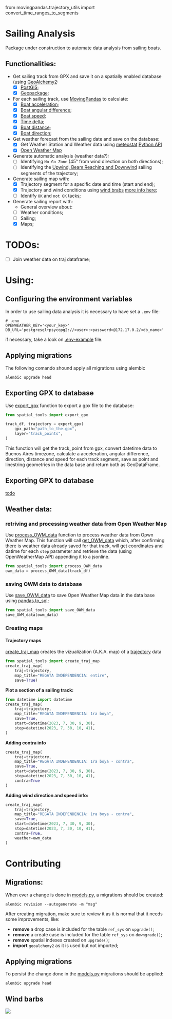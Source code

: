 from movingpandas.trajectory_utils import convert_time_ranges_to_segments

# Sailing Analysis

Package under construction to automate data analysis from sailing boats.

## Functionalities:
- Get sailing track from GPX and save it on a spatially enabled database (using [GeoAlchemy2](https://geoalchemy-2.readthedocs.io/en/latest/):
  - [X] [PostGIS](https://postgis.net/);
  - [X] [Geopackage](https://www.geopackage.org/);
- For each sailing track, use [MovingPandas](https://movingpandas.github.io/movingpandas/) to calculate:
  - [X] [Boat acceleration](https://movingpandas.readthedocs.io/en/main/trajectory.html#movingpandas.Trajectory.add_acceleration);
  - [X] [Boat angular difference](https://movingpandas.readthedocs.io/en/main/trajectory.html#movingpandas.Trajectory.add_angular_difference);
  - [X] [Boat speed](https://movingpandas.readthedocs.io/en/main/trajectory.html#movingpandas.Trajectory.add_speed);
  - [X] [Time delta](https://movingpandas.readthedocs.io/en/main/trajectory.html#movingpandas.Trajectory.add_timedelta);
  - [X] [Boat distance](https://movingpandas.readthedocs.io/en/main/trajectory.html#movingpandas.Trajectory.distance);
  - [X] [Boat direction](https://movingpandas.readthedocs.io/en/main/trajectory.html#movingpandas.Trajectory.add_direction);
- Get weather forecast from the sailing date and save on the database:
  - [X] Get Weather Station and Weather data using [meteostat](https://meteostat.net/en/station/87178) [Python API](https://dev.meteostat.net/guide.html#our-services)
  - [X] [Open Weather Map](https://openweathermap.org/api/one-call-3#history)
- Generate automatic analysis (weather data?):
  - [ ] Identifying `No-Go Zone` (45° from wind direction on both directions); 
  - [ ] Identifying the [Upwind, Beam Reaching and Downwind](https://www.nmma.org/lib/img/gallery/img13319214254.jpg) sailing segments of the trajectory;
- Generate sailing map with:
  - [X] Trajectory segment for a specific date and time (start and end);
  - [X] Trajectory and wind conditions using [wind brabs](#wind-barbs) [more info here](https://www.weather.gov/hfo/windbarbinfo);
  - [ ] Identify `OK` and `not OK` tacks;

- Generate sailing report with:
  - General overview about:
  - [ ] Weather conditions;
  - [ ] Sailing;
  - [X] Maps;

# TODOs:

- [ ] Join weather data on traj dataframe;

# Using:

## Configuring the environment variables

In order to use sailing data analysis it is necessary to have set a `.env` file:
```commandline
# .env
OPENWEATHER_KEY='<your_key>'
DB_URL='postgresql+psycopg2://<user>:<password>@172.17.0.2/<db_name>'
```
if necessary, take a look on [.env-example](.env-example) file.

## Applying migrations
The following comando shound apply all migrations using alembic
```commandline
alembic upgrade head
```

## Exporting GPX to database

Use [export_gpx](spatial_tools.py#81) function to export a gpx file to the database: 
```python
from spatial_tools import export_gpx

track_df, trajectory = export_gpx(
    gpx_path="path_to_the.gpx",
    layer="track_points",
)
```

This function will get the track_point from gpx, convert datetime data to Buenos Aires timezone, calculate a acceleration, angular difference, direction, distance and speed for each track segment, save as point and linestring geometries in the data base and return both as GeoDataFrame.

## Exporting GPX to database
[todo](https://geopandas.org/en/stable/docs/reference/api/geopandas.read_postgis.html)

## Weather data:

### retriving and processing weather data from Open Weather Map
Use [process_OWM_data](spatial_tools.py#162) function to process weather data from Opwn Weather Map. This function will call [get_OWM_data](spatial_tools.py#138) which, after confirming there is weather data already saved for that track, will get coordinates and datime for each `step` parameter and retrieve the data (using OpenWeatherMap API) appending it to a jsonline.
```python
from spatial_tools import process_OWM_data
owm_data = process_OWM_data(track_df)
```

### saving OWM data to database
Use [save_OWM_data](spatial_tools.py#198) to save Open Weather Map data in the data base using [pandas.to_sql](https://pandas.pydata.org/docs/reference/api/pandas.DataFrame.to_sql.html);
```python
from spatial_tools import save_OWM_data
save_OWM_data(owm_data)
```

### Creating maps

#### Trajectory maps
[create_traj_map](spatial_tools.py#262) creates the vizualization (A.K.A. map) of a [trajectory](https://movingpandas.readthedocs.io/en/main/trajectory.html) data
```python
from spatial_tools import create_traj_map
create_traj_map(
    traj=trajectory,
    map_title="REGATA INDEPENDENCIA: entire",
    save=True)
```

**Plot a section of a sailing track:**
```python
from datetime import datetime
create_traj_map(
    traj=trajectory,
    map_title="REGATA INDEPENDENCIA: 1ra boya",
    save=True,
    start=datetime(2023, 7, 30, 9, 30),
    stop=datetime(2023, 7, 30, 10, 41),
)
```


**Adding contra info**
```python
create_traj_map(
    traj=trajectory,
    map_title="REGATA INDEPENDENCIA: 1ra boya - contra",
    save=True,
    start=datetime(2023, 7, 30, 9, 30),
    stop=datetime(2023, 7, 30, 10, 41),
    contra=True
)
```

**Adding wind direction and speed info:**
```python
create_traj_map(
    traj=trajectory,
    map_title="REGATA INDEPENDENCIA: 1ra boya - contra",
    save=True,
    start=datetime(2023, 7, 30, 9, 30),
    stop=datetime(2023, 7, 30, 10, 41),
    contra=True,
    weather=owm_data
)
```
# Contributing

## Migrations:
When ever a change is done in [models.py](./models.py), a migrations should be created:

```commandline
alembic revision --autogenerate -m "msg"
```

After creating migration, make sure to review it as it is normal that it needs some improvements, like:
* **remove** a drop case is included for the table `ref_sys` on `upgrade()`;
* **remove** a create case is included for the table `ref_sys` on `downgrade()`;
* **remove** spatial indexes created on `upgrade()`;
* **import** `geoalchemy2` as it is used but not imported;

## Applying migrations
To persist the change done in the [models.py](./models.py) migrations should be applied:

```commandline
alembic upgrade head
```

## Wind barbs

![](https://www.metvuw.com/graphics/windsymbols.gif)
